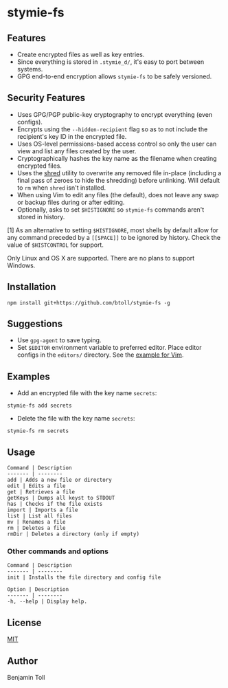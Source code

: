 # stymie-fs

## Features

- Create encrypted files as well as key entries.
- Since everything is stored in `.stymie_d/`, it's easy to port between systems.
- GPG end-to-end encryption allows `stymie-fs` to be safely versioned.

## Security Features

- Uses GPG/PGP public-key cryptography to encrypt everything (even configs).
- Encrypts using the `--hidden-recipient` flag so as to not include the recipient's key ID in the encrypted file.
- Uses OS-level permissions-based access control so only the user can view and list any files created by the user.
- Cryptographically hashes the key name as the filename when creating encrypted files.
- Uses the [shred] utility to overwrite any removed file in-place (including a final pass of zeroes to hide the shredding) before unlinking. Will default to `rm` when `shred` isn't installed.
- When using Vim to edit any files (the default), does not leave any swap or backup files during or after editing.
- Optionally, asks to set `$HISTIGNORE` so `stymie-fs` commands aren't stored in history.

[1] As an alternative to setting `$HISTIGNORE`, most shells by default allow for any command preceded by a `[[SPACE]]` to be ignored by history. Check the value of `$HISTCONTROL` for support.

Only Linux and OS X are supported. There are no plans to support Windows.

## Installation

`npm install git+https://github.com/btoll/stymie-fs -g`

## Suggestions

- Use `gpg-agent` to save typing.
- Set `$EDITOR` environment variable to preferred editor. Place editor configs in the `editors/` directory. See the [example for Vim](editors/vim.js).

## Examples

- Add an encrypted file with the key name `secrets`:
```
stymie-fs add secrets
```

- Delete the file with the key name `secrets`:
```
stymie-fs rm secrets
```

## Usage

    Command | Description
    ------- | --------
    add | Adds a new file or directory
    edit | Edits a file
    get | Retrieves a file
    getKeys | Dumps all keyst to STDOUT
    has | Checks if the file exists
    import | Imports a file
    list | List all files
    mv | Renames a file
    rm | Deletes a file
    rmDir | Deletes a directory (only if empty)

### Other commands and options

    Command | Description
    ------- | --------
    init | Installs the file directory and config file

    Option | Description
    ------- | --------
    -h, --help | Display help.

## License

[MIT](LICENSE)

## Author

Benjamin Toll

[shred]: https://en.wikipedia.org/wiki/Shred_(Unix)

